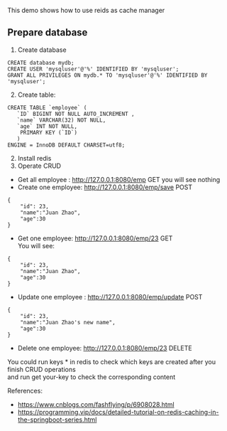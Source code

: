 This demo shows how to use reids as cache manager

Prepare database
--------------------------------------
1. Create database
```
CREATE database mydb;
CREATE USER 'mysqluser'@'%' IDENTIFIED BY 'mysqluser';
GRANT ALL PRIVILEGES ON mydb.* TO 'mysqluser'@'%' IDENTIFIED BY 'mysqluser';
```
2. Create table:
 ```
CREATE TABLE `employee` (
	`ID` BIGINT NOT NULL AUTO_INCREMENT ,
	`name` VARCHAR(32) NOT NULL,
	`age` INT NOT NULL,
	 PRIMARY KEY (`ID`)	
	)
ENGINE = InnoDB DEFAULT CHARSET=utf8;
```

2. Install redis
3. Operate CRUD
  - Get all employee :   http://127.0.0.1:8080/emp  GET
    you will see nothing
  - Create one employee: http://127.0.0.1:8080/emp/save  POST
```aidl
{
    "id": 23,
    "name":"Juan Zhao",
    "age":30
}
```
  - Get one employee:    http://127.0.0.1:8080/emp/23  GET </br>
    You will see:
```aidl
{
    "id": 23,
    "name":"Juan Zhao",
    "age":30
}
```
  - Update one employee : http://127.0.0.1:8080/emp/update  POST </br>
```aidl
{
    "id": 23,
    "name":"Juan Zhao's new name",
    "age":30
}
```

  - Delete one employee: http://127.0.0.1:8080/emp/23   DELETE </br>

You could run keys * in redis to check which keys are created after you finish CRUD operations </br>
and run get your-key to check the corresponding content


References:
 - https://www.cnblogs.com/fashflying/p/6908028.html
 - https://programming.vip/docs/detailed-tutorial-on-redis-caching-in-the-springboot-series.html

